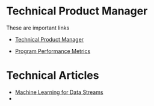 # Technical Product Manager

These are important links

- [Technical Product Manager](https://niftypm.com/blog/technical-product-manager/)

- [Program Performance Metrics](https://www.smartsheet.com/content/program-management-kpi-metrics-dashboard)



# Technical Articles

- [Machine Learning for Data Streams](https://moa.cms.waikato.ac.nz/documentation/)
- 
